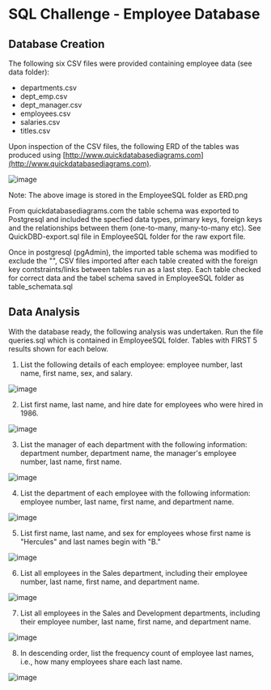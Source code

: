 # SQL Challenge - Employee Database

## Database Creation

The following six CSV files were provided containing employee data (see data folder):
 * departments.csv
 * dept_emp.csv
 * dept_manager.csv
 * employees.csv
 * salaries.csv
 * titles.csv

Upon inspection of the CSV files, the following ERD of the tables was produced using [http://www.quickdatabasediagrams.com](http://www.quickdatabasediagrams.com).

![image](https://user-images.githubusercontent.com/86386401/135713136-8e3e4d96-32b2-400c-a27d-0f3cbc115e06.png)

Note: The above image is stored in the EmployeeSQL folder as ERD.png

From quickdatabasediagrams.com the table schema was exported to Postgresql and included the specfied data types, primary keys, foreign keys and the relationships between them (one-to-many, many-to-many etc). See QuickDBD-export.sql file in EmployeeSQL folder for the raw export file.

Once in postgresql (pgAdmin), the imported table schema was modified to exclude the "", CSV files imported after each table created with the foreign key contstraints/links between tables run as a last step. Each table checked for correct data and the tabel schema saved in EmployeeSQL folder as table_schemata.sql

## Data Analysis

With the database ready, the following analysis was undertaken. Run the file queries.sql which is contained in EmployeeSQL folder. Tables with FIRST 5 results shown for each below.

1. List the following details of each employee: employee number, last name, first name, sex, and salary.

![image](https://user-images.githubusercontent.com/86386401/135713507-8909fc19-d929-4949-a88b-10d447fca642.png)

2. List first name, last name, and hire date for employees who were hired in 1986.

![image](https://user-images.githubusercontent.com/86386401/135713527-531c72fc-eff9-45ed-a048-a1144989725e.png)

3. List the manager of each department with the following information: department number, department name, the manager's employee number, last name, first name.

![image](https://user-images.githubusercontent.com/86386401/135713537-bec254b7-20a6-473f-850c-e4eeee739df3.png)

4. List the department of each employee with the following information: employee number, last name, first name, and department name.

![image](https://user-images.githubusercontent.com/86386401/135713555-0f147e4c-7b8f-4f00-af92-fc7ec21d04cd.png)

5. List first name, last name, and sex for employees whose first name is "Hercules" and last names begin with "B."

![image](https://user-images.githubusercontent.com/86386401/135713561-ce25ad1b-ff6c-4392-a8df-a0d99d5291c2.png)

6. List all employees in the Sales department, including their employee number, last name, first name, and department name.

![image](https://user-images.githubusercontent.com/86386401/135713586-9f7a8180-77de-4b4f-8bd5-623bf44f1df1.png)

7. List all employees in the Sales and Development departments, including their employee number, last name, first name, and department name.

![image](https://user-images.githubusercontent.com/86386401/135713598-cd1986f6-327f-4249-8e41-5f07bef6b81f.png)

8. In descending order, list the frequency count of employee last names, i.e., how many employees share each last name.

![image](https://user-images.githubusercontent.com/86386401/135713611-304a9cae-6edd-4fdf-9762-e72976ed875d.png)


